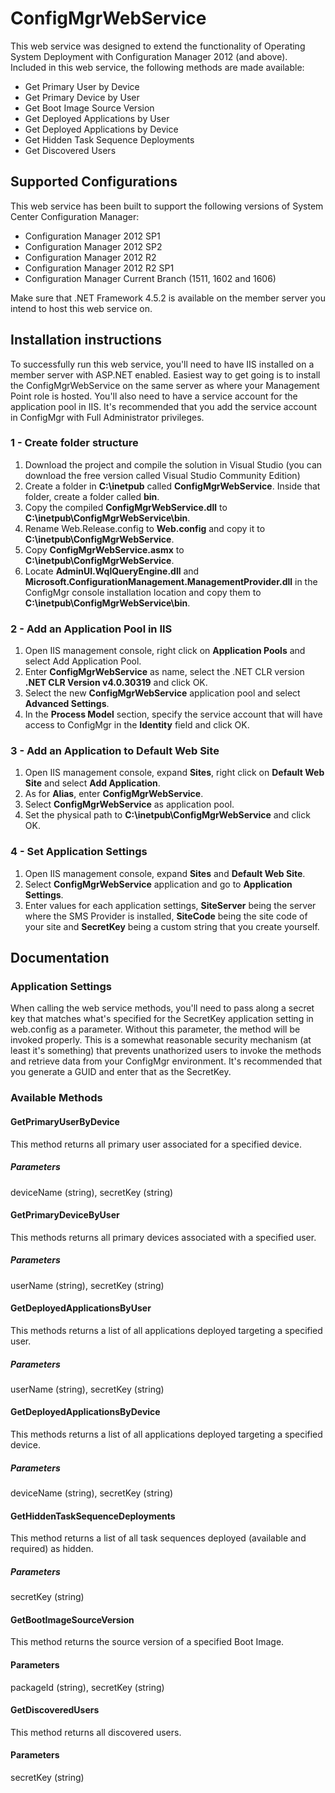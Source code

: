 # ConfigMgrWebService

This web service was designed to extend the functionality of Operating System Deployment with Configuration Manager 2012 (and above). Included in this web service, the following methods are made available:

- Get Primary User by Device
- Get Primary Device by User
- Get Boot Image Source Version
- Get Deployed Applications by User
- Get Deployed Applications by Device
- Get Hidden Task Sequence Deployments
- Get Discovered Users

## Supported Configurations
This web service has been built to support the following versions of System Center Configuration Manager:

- Configuration Manager 2012 SP1
- Configuration Manager 2012 SP2
- Configuration Manager 2012 R2
- Configuration Manager 2012 R2 SP1
- Configuration Manager Current Branch (1511, 1602 and 1606)

Make sure that .NET Framework 4.5.2 is available on the member server you intend to host this web service on.

## Installation instructions

To successfully run this web service, you'll need to have IIS installed on a member server with ASP.NET enabled. Easiest way to get going is to install the ConfigMgrWebService on the same server as where your Management Point role is hosted. You'll also need to have a service account for the application pool in IIS. It's recommended that you add the service account in ConfigMgr with Full Administrator privileges.

### 1 - Create folder structure
1. Download the project and compile the solution in Visual Studio (you can download the free version called Visual Studio Community Edition)
2. Create a folder in <b>C:\inetpub</b> called <b>ConfigMgrWebService</b>. Inside that folder, create a folder called <b>bin</b>.
3. Copy the compiled <b>ConfigMgrWebService.dll</b> to <b>C:\inetpub\ConfigMgrWebService\bin</b>.
4. Rename Web.Release.config to <b>Web.config</b> and copy it to <b>C:\inetpub\ConfigMgrWebService</b>.
5. Copy <b>ConfigMgrWebService.asmx</b> to <b>C:\inetpub\ConfigMgrWebService</b>.
6. Locate <b>AdminUI.WqlQueryEngine.dll</b> and <b>Microsoft.ConfigurationManagement.ManagementProvider.dll</b> in the ConfigMgr console installation location and copy them to <b>C:\inetpub\ConfigMgrWebService\bin</b>.

### 2 - Add an Application Pool in IIS
1. Open IIS management console, right click on <b>Application Pools</b> and select Add Application Pool.
2. Enter <b>ConfigMgrWebService</b> as name, select the .NET CLR version <b>.NET CLR Version v4.0.30319</b> and click OK.
3. Select the new <b>ConfigMgrWebService</b> application pool and select <b>Advanced Settings</b>.
4. In the <b>Process Model</b> section, specify the service account that will have access to ConfigMgr in the <b>Identity</b> field and click OK.

### 3 - Add an Application to Default Web Site
1. Open IIS management console, expand <b>Sites</b>, right click on <b>Default Web Site</b> and select <b>Add Application</b>.
2. As for <b>Alias</b>, enter <b>ConfigMgrWebService</b>.
3. Select <b>ConfigMgrWebService</b> as application pool.
4. Set the physical path to <b>C:\inetpub\ConfigMgrWebService</b> and click OK.

### 4 - Set Application Settings
1. Open IIS management console, expand <b>Sites</b> and <b>Default Web Site</b>.
2. Select <b>ConfigMgrWebService</b> application and go to <b>Application Settings</b>.
3. Enter values for each application settings, <b>SiteServer</b> being the server where the SMS Provider is installed, <b>SiteCode</b> being the site code of your site and <b>SecretKey</b> being a custom string that you create yourself.

## Documentation

### Application Settings
When calling the web service methods, you'll need to pass along a secret key that matches what's specified for the SecretKey application setting in web.config as a parameter. Without this parameter, the method will be invoked properly. This is a somewhat reasonable security mechanism (at least it's something) that prevents unathorized users to invoke the methods and retrieve data from your ConfigMgr environment. It's recommended that you generate a GUID and enter that as the SecretKey.

### Available Methods

#### GetPrimaryUserByDevice
This method returns all primary user associated for a specified device.
##### Parameters
deviceName (string), secretKey (string)

#### GetPrimaryDeviceByUser
This methods returns all primary devices associated with a specified user.
##### Parameters
userName (string), secretKey (string)

#### GetDeployedApplicationsByUser
This methods returns a list of all applications deployed targeting a specified user.
##### Parameters
userName (string), secretKey (string)

#### GetDeployedApplicationsByDevice
This methods returns a list of all applications deployed targeting a specified device.
##### Parameters
deviceName (string), secretKey (string)

#### GetHiddenTaskSequenceDeployments
This method returns a list of all task sequences deployed (available and required) as hidden.
##### Parameters
secretKey (string)

#### GetBootImageSourceVersion
This method returns the source version of a specified Boot Image.
#### Parameters
packageId (string), secretKey (string)

#### GetDiscoveredUsers
This method returns all discovered users.
#### Parameters
secretKey (string)
